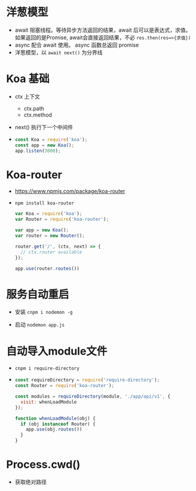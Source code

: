 # 洋葱模型

- await 阻塞线程。等待异步方法返回的结果，await 后可以是表达式，求值。如果返回的是Promise, await会直接返回结果，不必 `res.then(res=>{求值})`
- async 配合 await 使用。 async 函数总返回 promise
- 洋葱模型，以 `await next()` 为分界线

# Koa 基础

- ctx 上下文

  - ctx.path
  - ctx.method

- next() 执行下一个中间件

- ```js
  const Koa = require('koa');
  const app = new Koa();
  app.listen(3000);
  ```

# Koa-router

- <https://www.npmjs.com/package/koa-router>

- `npm install koa-router`

  ```js
  var Koa = require('koa');
  var Router = require('koa-router');
  
  var app = new Koa();
  var router = new Router();
  
  router.get('/', (ctx, next) => {
    // ctx.router available
  });
  
  app.use(router.routes())
  ```

  

# 服务自动重启

- 安装 `cnpm i nodemon -g`

- 启动 `nodemon app.js`

  

# 自动导入module文件

- `cnpm i require-directory`

- ```js
  const requireDirectory = require('require-directory');
  const Router = require('koa-router');
  
  const modules = requireDirectory(module, './app/api/v1', {
    visit: whenLoadModule
  });
  
  function whenLoadModule(obj) {
    if (obj instanceof Router) {
      app.use(obj.routes())
    }
  }
  ```

# Process.cwd()

- 获取绝对路径

